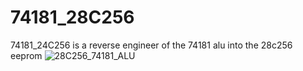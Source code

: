 # 74181_28C256
74181_24C256 is a reverse engineer of the 74181 alu into the 28c256 eeprom
![28C256_74181_ALU](https://user-images.githubusercontent.com/62399800/137568388-a39f4666-7b5f-4744-8627-09717c6b45f8.PNG)
